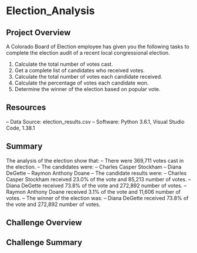 # Election_Analysis

## Project Overview
A Colorado Board of Election employee has given you the following tasks to complete the election audit of a recent local congressional election.

1. Calculate the total number of votes cast.
2. Get a complete list of candidates who received votes.
3. Calculate the total number of votes each candidate received.
4. Calculate the percentage of votes each candidate won.
5. Determine the winner of the election based on popular vote.

## Resources
– Data Source: election_results.csv
– Software: Python 3.6.1, Visual Studio Code, 1.38.1

## Summary
The analysis of the election show that:
– There were 369,711 votes cast in the election.
– The candidates were:
    – Charles Casper Stockham
    – Diana DeGette
    – Raymon Anthony Doane
 – The candidate results were:
    – Charles Casper Stockham received 23.0% of the vote and 85,213 number of votes.
    – Diana DeGette received 73.8% of the vote and 272,892 number of votes.
    – Raymon Anthony Doane received 3.1% of the vote and 11,606 number of votes.
 – The winner of the election was:
    – Diana DeGette received 73.8% of the vote and 272,892 number of votes.
    
## Challenge Overview

## Challenge Summary
